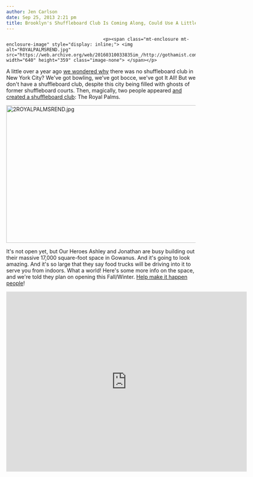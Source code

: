 ```yaml
---
author: Jen Carlson
date: Sep 25, 2013 2:21 pm
title: Brooklyn's Shuffleboard Club Is Coming Along, Could Use A Little Help
---
```


	
										<p><span class="mt-enclosure mt-enclosure-image" style="display: inline;"> <img alt="ROYALPALMSREND.jpg" src="https://web.archive.org/web/20160310033835im_/http://gothamist.com/attachments/arts_jen/ROYALPALMSREND.jpg" width="640" height="359" class="image-none"> </span></p>

<p>A little over a year ago <a href="https://web.archive.org/web/20160310033835/http://gothamist.com/2012/04/24/why_arent_there_any_real_shuffleboa.php">we wondered why</a> there was no shuffleboard club in New York City? We&apos;ve got bowling, we&apos;ve got bocce, we&apos;ve got It All! But we don&apos;t have a shuffleboard club, despite this city being filled with ghosts of former shuffleboard courts. Then, magically, two people appeared <a href="https://web.archive.org/web/20160310033835/http://gothamist.com/2012/04/25/shuffleboard.php">and created a shuffleboard club</a>: The Royal Palms.</p>

<p><span class="mt-enclosure mt-enclosure-image" style="display: inline;"> <img alt="2ROYALPALMSREND.jpg" src="https://web.archive.org/web/20160310033835im_/http://gothamist.com/attachments/arts_jen/2ROYALPALMSREND.jpg" width="640" height="367" class="image-none"> </span></p>

<p>It&apos;s not open yet, but Our Heroes Ashley and Jonathan are busy building out their massive 17,000 square-foot space in Gowanus. And it&apos;s going to look amazing. And it&apos;s so large that they say food trucks will be driving into it to serve you from indoors. What a world! Here&apos;s some more info on the space, and we&apos;re told they plan on opening this Fall/Winter. <a href="https://web.archive.org/web/20160310033835/http://www.kickstarter.com/projects/948151585/bring-shuffleboard-back-to-brooklyn-on-its-100th-a">Help make it happen people</a>!</p>

<p><iframe width="640" height="480" src="https://web.archive.org/web/20160310033835if_/http://www.kickstarter.com/projects/948151585/bring-shuffleboard-back-to-brooklyn-on-its-100th-a/widget/video.html" frameborder="0"> </iframe></p>					
										
									
				